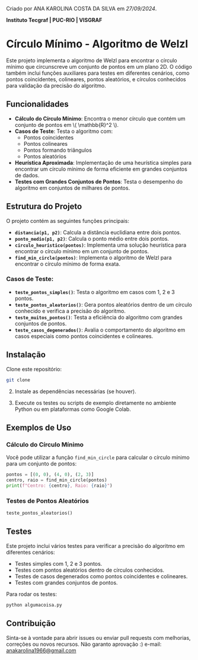 Criado por ANA KAROLINA COSTA DA SILVA em *27/09/2024*.

**Instituto Tecgraf | PUC-RIO | VISGRAF**

# Círculo Mínimo - Algoritmo de Welzl

Este projeto implementa o algoritmo de Welzl para encontrar o círculo mínimo que circunscreve um conjunto de pontos em um plano 2D. O código também inclui funções auxiliares para testes em diferentes cenários, como pontos coincidentes, colineares, pontos aleatórios, e círculos conhecidos para validação da precisão do algoritmo.

## Funcionalidades

- **Cálculo do Círculo Mínimo**: Encontra o menor círculo que contém um conjunto de pontos em \\( \\mathbb{R}^2 \\).
- **Casos de Teste**: Testa o algoritmo com:
  - Pontos coincidentes
  - Pontos colineares
  - Pontos formando triângulos
  - Pontos aleatórios
- **Heurística Aproximada**: Implementação de uma heurística simples para encontrar um círculo mínimo de forma eficiente em grandes conjuntos de dados.
- **Testes com Grandes Conjuntos de Pontos**: Testa o desempenho do algoritmo em conjuntos de milhares de pontos.

## Estrutura do Projeto

O projeto contém as seguintes funções principais:

- **`distancia(p1, p2)`**: Calcula a distância euclidiana entre dois pontos.
- **`ponto_medio(p1, p2)`**: Calcula o ponto médio entre dois pontos.
- **`circulo_heuristico(pontos)`**: Implementa uma solução heurística para encontrar o círculo mínimo em um conjunto de pontos.
- **`find_min_circle(pontos)`**: Implementa o algoritmo de Welzl para encontrar o círculo mínimo de forma exata.

### Casos de Teste:

- **`teste_pontos_simples()`**: Testa o algoritmo em casos com 1, 2 e 3 pontos.
- **`teste_pontos_aleatorios()`**: Gera pontos aleatórios dentro de um círculo conhecido e verifica a precisão do algoritmo.
- **`teste_muitos_pontos()`**: Testa a eficiência do algoritmo com grandes conjuntos de pontos.
- **`teste_casos_degenerados()`**: Avalia o comportamento do algoritmo em casos especiais como pontos coincidentes e colineares.

## Instalação

Clone este repositório:

```bash
git clone 
```
2. Instale as dependências necessárias (se houver).

3. Execute os testes ou scripts de exemplo diretamente no ambiente Python ou em plataformas como Google Colab.

## Exemplos de Uso

### Cálculo do Círculo Mínimo

Você pode utilizar a função `find_min_circle` para calcular o círculo mínimo para um conjunto de pontos:
```python
pontos = [(0, 0), (4, 0), (2, 3)]
centro, raio = find_min_circle(pontos)
print(f"Centro: {centro}, Raio: {raio}")
```

### Testes de Pontos Aleatórios

```python
teste_pontos_aleatorios()
```

## Testes

Este projeto inclui vários testes para verificar a precisão do algoritmo em diferentes cenários:

- Testes simples com 1, 2 e 3 pontos.
- Testes com pontos aleatórios dentro de círculos conhecidos.
- Testes de casos degenerados como pontos coincidentes e colineares.
- Testes com grandes conjuntos de pontos.

Para rodar os testes:

```bash
python algumacoisa.py
```

## Contribuição

Sinta-se à vontade para abrir issues ou enviar pull requests com melhorias, correções ou novos recursos. Não garanto aprovação :) 
e-mail: anakarolina1966@gmail.com
